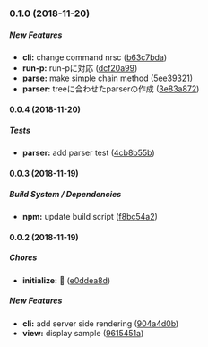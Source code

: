 ### 0.1.0 (2018-11-20)

##### New Features

* **cli:**  change command nrsc ([b63c7bda](https://github.com/Himenon/npm-run-script-chain/commit/b63c7bda41ac96f425c350693e6ca6e516e3fff9))
* **run-p:**  run-pに対応 ([dcf20a99](https://github.com/Himenon/npm-run-script-chain/commit/dcf20a991750909718290b386a7af708f04914cf))
* **parse:**  make simple chain method ([5ee39321](https://github.com/Himenon/npm-run-script-chain/commit/5ee393217fd8488a97e201499c2eb6ff1d06b613))
* **parser:**  treeに合わせたparserの作成 ([3e83a872](https://github.com/Himenon/npm-run-script-chain/commit/3e83a872ad4ba9b1e4b2e6eb64e19f0ea500b7f5))

#### 0.0.4 (2018-11-20)

##### Tests

* **parser:**  add parser test ([4cb8b55b](https://github.com/Himenon/npm-run-script-chain/commit/4cb8b55b5f69ba4af039486a4d56cb3ef57720c3))

#### 0.0.3 (2018-11-19)

##### Build System / Dependencies

* **npm:**  update build script ([f8bc54a2](https://github.com/Himenon/npm-run-script-chain/commit/f8bc54a2d6680aa8fd8c6d0be1a2ebb24d2f54c1))

#### 0.0.2 (2018-11-19)

##### Chores

* **initialize:**  🎉 ([e0ddea8d](https://github.com/Himenon/npm-run-script-chain/commit/e0ddea8d83d76def11b1be72fcb92ca2b2c8ec01))

##### New Features

* **cli:**  add server side rendering ([904a4d0b](https://github.com/Himenon/npm-run-script-chain/commit/904a4d0b3d14322bb3813e0d9022952c8ae6220b))
* **view:**  display sample ([9615451a](https://github.com/Himenon/npm-run-script-chain/commit/9615451a8c66e6dc1ad4d2526d1e95dae2b66276))


